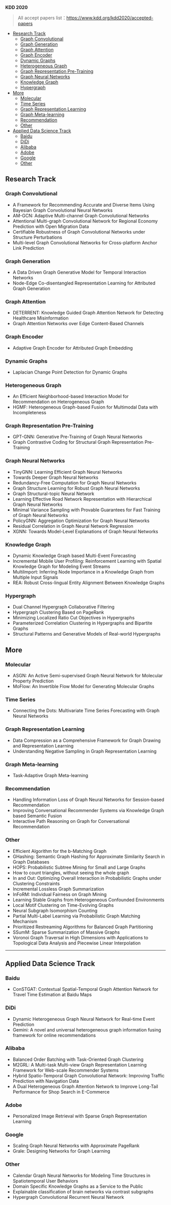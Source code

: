 **KDD 2020**

> All accept papers list：https://www.kdd.org/kdd2020/accepted-papers

- [Research Track](#research-track)
  - [Graph Convolutional](#graph-convolutional)
  - [Graph Generation](#graph-generation)
  - [Graph Attention](#graph-attention)
  - [Graph Encoder](#graph-encoder)
  - [Dynamic Graphs](#dynamic-graphs)
  - [Heterogeneous Graph](#heterogeneous-graph)
  - [Graph Representation Pre-Training](#graph-representation-pre-training)
  - [Graph Neural Networks](#graph-neural-networks)
  - [Knowledge Graph](#knowledge-graph)
  - [Hypergraph](#hypergraph)
- [More](#more)
  - [Molecular](#molecular)
  - [Time Series](#time-series)
  - [Graph Representation Learning](#graph-representation-learning)
  - [Graph Meta-learning](#graph-meta-learning)
  - [Recommendation](#recommendation)
  - [Other](#other)
- [Applied Data Science Track](#applied-data-science-track)
  - [Baidu](#baidu)
  - [DiDi](#didi)
  - [Alibaba](#alibaba)
  - [Adobe](#adobe)
  - [Google](#google)
  - [Other](#other-1)

## Research Track

### Graph Convolutional

*  A Framework for Recommending Accurate and Diverse Items Using Bayesian Graph Convolutional Neural Networks
*  AM-GCN: Adaptive Multi-channel Graph Convolutional Networks
*  Attentional Multi-graph Convolutional Network for Regional Economy Prediction with Open Migration Data
*  Certifiable Robustness of Graph Convolutional Networks under Structure Perturbations
*  Multi-level Graph Convolutional Networks for Cross-platform Anchor Link Prediction

### Graph Generation

*  A Data Driven Graph Generative Model for Temporal Interaction Networks
*  Node-Edge Co-disentangled Representation Learning for Attributed Graph Generation

### Graph Attention

* DETERRENT: Knowledge Guided Graph Attention Network for Detecting Healthcare Misinformation
* Graph Attention Networks over Edge Content-Based Channels

### Graph Encoder
* Adaptive Graph Encoder for Attributed Graph Embedding

### Dynamic Graphs
* Laplacian Change Point Detection for Dynamic Graphs

### Heterogeneous Graph

* An Efficient Neighborhood-based Interaction Model for Recommendation on Heterogeneous Graph
* HGMF: Heterogeneous Graph-based Fusion for Multimodal Data with Incompleteness

### Graph Representation Pre-Training

* GPT-GNN: Generative Pre-Training of Graph Neural Networks
* Graph Contrastive Coding for Structural Graph Representation Pre-Training

### Graph Neural Networks

* TinyGNN: Learning Efficient Graph Neural Networks
* Towards Deeper Graph Neural Networks
* Redundancy-Free Computation for Graph Neural Networks
* Graph Structure Learning for Robust Graph Neural Networks
* Graph Structural-topic Neural Network
* Learning Effective Road Network Representation with Hierarchical Graph Neural Networks
* Minimal Variance Sampling with Provable Guarantees for Fast Training of Graph Neural Networks
* PolicyGNN: Aggregation Optimization for Graph Neural Networks
* Residual Correlation in Graph Neural Network Regression
* XGNN: Towards Model-Level Explanations of Graph Neural Networks

### Knowledge Graph
* Dynamic Knowledge Graph based Multi-Event Forecasting
* Incremental Mobile User Profiling: Reinforcement Learning with Spatial Knowledge Graph for Modeling Event Streams
* MultiImport: Inferring Node Importance in a Knowledge Graph from Multiple Input Signals
* REA: Robust Cross-lingual Entity Alignment Between Knowledge Graphs

### Hypergraph
* Dual Channel Hypergraph Collaborative Filtering
* Hypergraph Clustering Based on PageRank
* Minimizing Localized Ratio Cut Objectives in Hypergraphs
* Parameterized Correlation Clustering in Hypergraphs and Bipartite Graphs
* Structural Patterns and Generative Models of Real-world Hypergraphs

## More
### Molecular
* ASGN: An Active Semi-supervised Graph Neural Network for Molecular Property Prediction
* MoFlow: An Invertible Flow Model for Generating Molecular Graphs

### Time Series
* Connecting the Dots: Multivariate Time Series Forecasting with Graph Neural Networks

### Graph Representation Learning
* Data Compression as a Comprehensive Framework for Graph Drawing and Representation Learning
* Understanding Negative Sampling in Graph Representation Learning

### Graph Meta-learning
* Task-Adaptive Graph Meta-learning

### Recommendation
* Handling Information Loss of Graph Neural Networks for Session-based Recommendation
* Improving Conversational Recommender Systems via Knowledge Graph based Semantic Fusion
* Interactive Path Reasoning on Graph for Conversational Recommendation

### Other
* Efficient Algorithm for the b-Matching Graph
* GHashing: Semantic Graph Hashing for Approximate Similarity Search in Graph Databases
* HOPS: Probabilistic Subtree Mining for Small and Large Graphs
* How to count triangles, without seeing the whole graph
* In and Out: Optimizing Overall Interaction in Probabilistic Graphs under Clustering Constraints
* Incremental Lossless Graph Summarization
* InFoRM: Individual Fairness on Graph Mining
* Learning Stable Graphs from Heterogeneous Confounded Environments
* Local Motif Clustering on Time-Evolving Graphs
* Neural Subgraph Isomorphism Counting
* Partial Multi-Label Learning via Probabilistic Graph Matching Mechanism
* Prioritized Restreaming Algorithms for Balanced Graph Partitioning
* SSumM: Sparse Summarization of Massive Graphs
* Voronoi Graph Traversal in High Dimensions with Applications to Topological Data Analysis and Piecewise Linear Interpolation


---


## Applied Data Science Track

### Baidu

* ConSTGAT: Contextual Spatial-Temporal Graph Attention Network for Travel Time Estimation at Baidu Maps

### DiDi

* Dynamic Heterogeneous Graph Neural Network for Real-time Event Prediction
* Gemini: A novel and universal heterogeneous graph information fusing framework for online recommendations

### Alibaba

* Balanced Order Batching with Task-Oriented Graph Clustering
* M2GRL: A Multi-task Multi-view Graph Representation Learning Framework for Web-scale Recommender Systems
* Hybrid Spatio-Temporal Graph Convolutional Network: Improving Traffic Prediction with Navigation Data
* A Dual Heterogeneous Graph Attention Network to Improve Long-Tail Performance for Shop Search in E-Commerce

### Adobe

* Personalized Image Retrieval with Sparse Graph Representation Learning

### Google
* Scaling Graph Neural Networks with Approximate PageRank
* Grale: Designing Networks for Graph Learning

### Other

* Calendar Graph Neural Networks for Modeling Time Structures in Spatiotemporal User Behaviors
* Domain Specific Knowledge Graphs as a Service to the Public
* Explainable classification of brain networks via contrast subgraphs
* Hypergraph Convolutional Recurrent Neural Network
